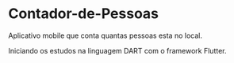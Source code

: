 # Contador-de-Pessoas
Aplicativo mobile que conta quantas pessoas esta no local.

Iniciando os estudos na linguagem DART com o framework Flutter.
